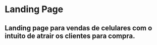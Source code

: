 # Landing Page

## Landing page para vendas de celulares com o intuito de atrair os clientes para compra.
